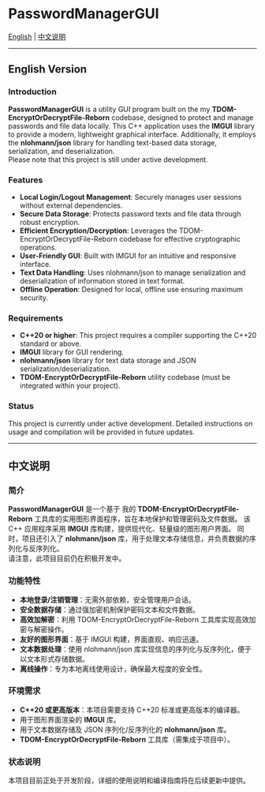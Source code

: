 # PasswordManagerGUI

[English](#english-version) | [中文说明](#中文说明)

---

## English Version

### Introduction
**PasswordManagerGUI** is a utility GUI program built on the my **TDOM-EncryptOrDecryptFile-Reborn** codebase, designed to protect and manage passwords and file data locally. 
This C++ application uses the **IMGUI** library to provide a modern, lightweight graphical interface. 
Additionally, it employs the **nlohmann/json** library for handling text-based data storage, serialization, and deserialization.  
Please note that this project is still under active development.

### Features
- **Local Login/Logout Management**: Securely manages user sessions without external dependencies.
- **Secure Data Storage**: Protects password texts and file data through robust encryption.
- **Efficient Encryption/Decryption**: Leverages the TDOM-EncryptOrDecryptFile-Reborn codebase for effective cryptographic operations.
- **User-Friendly GUI**: Built with IMGUI for an intuitive and responsive interface.
- **Text Data Handling**: Uses nlohmann/json to manage serialization and deserialization of information stored in text format.
- **Offline Operation**: Designed for local, offline use ensuring maximum security.

### Requirements
- **C++20 or higher**: This project requires a compiler supporting the C++20 standard or above.
- **IMGUI** library for GUI rendering.
- **nlohmann/json** library for text data storage and JSON serialization/deserialization.
- **TDOM-EncryptOrDecryptFile-Reborn** utility codebase (must be integrated within your project).

### Status
This project is currently under active development. Detailed instructions on usage and compilation will be provided in future updates.

---

## 中文说明

### 简介
**PasswordManagerGUI** 是一个基于 我的 **TDOM-EncryptOrDecryptFile-Reborn** 工具库的实用图形界面程序，旨在本地保护和管理密码及文件数据。
该 C++ 应用程序采用 **IMGUI** 库构建，提供现代化、轻量级的图形用户界面。
同时，项目还引入了 **nlohmann/json** 库，用于处理文本存储信息，并负责数据的序列化与反序列化。  
请注意，此项目目前仍在积极开发中。

### 功能特性
- **本地登录/注销管理**：无需外部依赖，安全管理用户会话。
- **安全数据存储**：通过强加密机制保护密码文本和文件数据。
- **高效加解密**：利用 TDOM-EncryptOrDecryptFile-Reborn 工具库实现高效加密与解密操作。
- **友好的图形界面**：基于 IMGUI 构建，界面直观、响应迅速。
- **文本数据处理**：使用 nlohmann/json 库实现信息的序列化与反序列化，便于以文本形式存储数据。
- **离线操作**：专为本地离线使用设计，确保最大程度的安全性。

### 环境需求
- **C++20 或更高版本**：本项目需要支持 C++20 标准或更高版本的编译器。
- 用于图形界面渲染的 **IMGUI** 库。
- 用于文本数据存储及 JSON 序列化/反序列化的 **nlohmann/json** 库。
- **TDOM-EncryptOrDecryptFile-Reborn** 工具库（需集成于项目中）。

### 状态说明
本项目目前正处于开发阶段，详细的使用说明和编译指南将在后续更新中提供。
